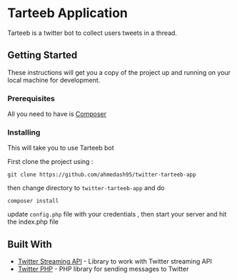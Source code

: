 # Tarteeb Application

Tarteeb is a twitter bot to collect users tweets in a thread. 

## Getting Started

These instructions will get you a copy of the project up and running on your local machine for development.

### Prerequisites

All you need to have is [Composer](https://getcomposer.org/)  



### Installing

This will take you to use Tarteeb bot 

First clone the project using :

```
git clone https://github.com/ahmedash95/twitter-tarteeb-app
```

then change directory to `twitter-tarteeb-app` and do 

```
composer install
```

update `config.php` file with your credentials , then start your server and hit the index.php file



## Built With

* [Twitter Streaming API](https://github.com/spatie/twitter-streaming-api) - Library to work with Twitter streaming API
* [Twitter PHP](https://github.com/dg/twitter-php) - PHP library for sending messages to Twitter

